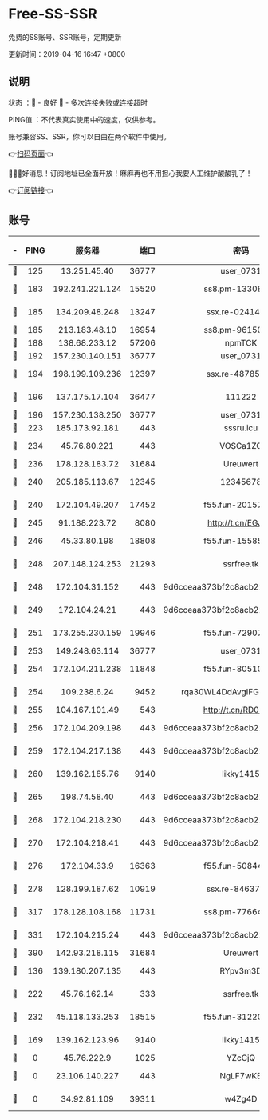# Free-SS-SSR

免费的SS账号、SSR账号，定期更新

更新时间：2019-04-16 16:47 +0800

## 说明

状态     ：🙂 - 良好 🙁 - 多次连接失败或连接超时

PING值   ：不代表真实使用中的速度，仅供参考。

账号兼容SS、SSR，你可以自由在两个软件中使用。

👉[扫码页面](https://liesauer.github.io/Free-SS-SSR/)👈

🎉🎉🎉好消息！订阅地址已全面开放！麻麻再也不用担心我要人工维护酸酸乳了！

👉[订阅链接](https://www.liesauer.net/yogurt/subscribe?ACCESS_TOKEN=DAYxR3mMaZAsaqUb)👈

## 账号

|-|PING|服务器|端口|密码|加密方式|区域|
|:----:|:----:|:-----:|-----:|:----:|:----:|:----:|
|🙂|125|13.251.45.40|36777|user_0731|chacha20|SG|
|🙂|183|192.241.221.124|15520|ss8.pm-13308805|aes-256-cfb|US|
|🙂|185|134.209.48.248|13247|ssx.re-02414807|aes-256-cfb|US|
|🙂|185|213.183.48.10|16954|ss8.pm-96150837|rc4-md5|RU|
|🙂|188|138.68.233.12|57206|npmTCK|rc4-md5|US|
|🙂|192|157.230.140.151|36777|user_0731|chacha20|US|
|🙂|194|198.199.109.236|12397|ssx.re-48785024|aes-256-cfb|US|
|🙂|196|137.175.17.104|36477|111222|aes-256-cfb|US|
|🙂|196|157.230.138.250|36777|user_0731|chacha20|US|
|🙂|223|185.173.92.181|443|sssru.icu|rc4-md5|RU|
|🙂|234|45.76.80.221|443|VOSCa1ZG|aes-256-cfb|DE|
|🙂|236|178.128.183.72|31684|Ureuwert|chacha20|US|
|🙂|240|205.185.113.67|12345|12345678|aes-256-cfb|US|
|🙂|240|172.104.49.207|17452|f55.fun-20157942|aes-256-cfb|SG|
|🙂|245|91.188.223.72|8080|http://t.cn/EGJIyrl|rc4-md5|RU|
|🙂|246|45.33.80.198|18808|f55.fun-15585908|aes-256-cfb|US|
|🙂|248|207.148.124.253|21293|ssrfree.tk|aes-256-cfb|SG|
|🙂|248|172.104.31.152|443|9d6cceaa373bf2c8acb22e60b6a58be6|aes-256-cfb|US|
|🙂|249|172.104.24.21|443|9d6cceaa373bf2c8acb22e60b6a58be6|aes-256-cfb|US|
|🙂|251|173.255.230.159|19946|f55.fun-72907812|aes-256-cfb|US|
|🙂|253|149.248.63.114|36777|user_0731|chacha20|CA|
|🙂|254|172.104.211.238|11848|f55.fun-80510832|aes-256-cfb|US|
|🙂|254|109.238.6.24|9452|rqa30WL4DdAvgIFG6Fs3znzTa|aes-256-cfb|FR|
|🙂|255|104.167.101.49|543|http://t.cn/RD0D7sx|rc4-md5|CA|
|🙂|256|172.104.209.198|443|9d6cceaa373bf2c8acb22e60b6a58be6|aes-256-cfb|US|
|🙂|259|172.104.217.138|443|9d6cceaa373bf2c8acb22e60b6a58be6|aes-256-cfb|US|
|🙂|260|139.162.185.76|9140|likky1415|aes-256-cfb|DE|
|🙂|265|198.74.58.40|443|9d6cceaa373bf2c8acb22e60b6a58be6|aes-256-cfb|US|
|🙂|268|172.104.218.230|443|9d6cceaa373bf2c8acb22e60b6a58be6|aes-256-cfb|US|
|🙂|270|172.104.218.41|443|9d6cceaa373bf2c8acb22e60b6a58be6|aes-256-cfb|US|
|🙂|276|172.104.33.9|16363|f55.fun-50844957|aes-256-cfb|SG|
|🙂|278|128.199.187.62|10919|ssx.re-84637462|aes-256-cfb|SG|
|🙂|317|178.128.108.168|11731|ss8.pm-77664011|aes-256-cfb|SG|
|🙂|331|172.104.215.24|443|9d6cceaa373bf2c8acb22e60b6a58be6|aes-256-cfb|US|
|🙂|390|142.93.218.115|31684|Ureuwert|chacha20|IN|
|🙂|136|139.180.207.135|443|RYpv3m3D|aes-256-cfb|JP|
|🙂|222|45.76.162.14|333|ssrfree.tk|aes-256-cfb|SG|
|🙂|232|45.118.133.253|18515|f55.fun-31220969|aes-256-cfb|SG|
|🙁|169|139.162.123.96|9140|likky1415|aes-256-cfb|JP|
|🙁|0|45.76.222.9|1025|YZcCjQ|rc4-md5|JP|
|🙁|0|23.106.140.227|443|NgLF7wKB|aes-256-cfb|US|
|🙁|0|34.92.81.109|39311|w4Zg4D|chacha20-ietf|US|
